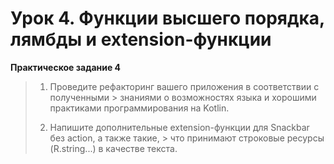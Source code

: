 # Урок 4. Функции высшего порядка, лямбды и extension-функции


**Практическое задание 4**

> 1. Проведите рефакторинг вашего приложения в соответствии с полученными 
     > знаниями о возможностях языка и хорошими практиками программирования на Kotlin.
> 
> 
> 2. Напишите дополнительные extension-функции для Snackbar без action, а также такие,
     > что принимают строковые ресурсы (R.string...) в качестве текста.